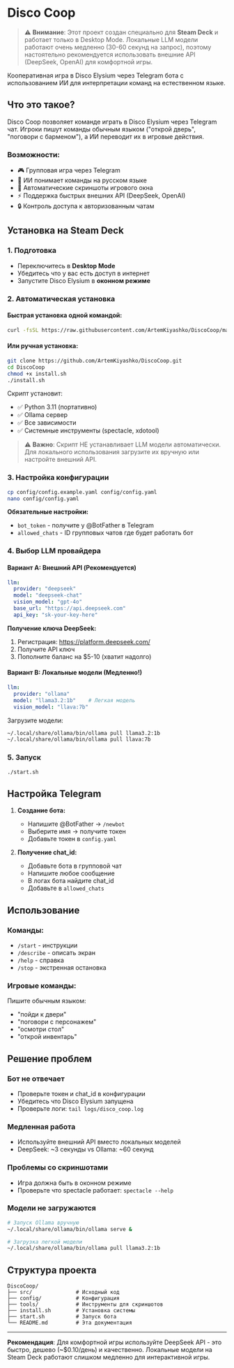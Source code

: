 # Disco Coop

> ⚠️ **Внимание**: Этот проект создан специально для **Steam Deck** и работает только в Desktop Mode. Локальные LLM модели работают очень медленно (30-60 секунд на запрос), поэтому настоятельно рекомендуется использовать внешние API (DeepSeek, OpenAI) для комфортной игры.

Кооперативная игра в Disco Elysium через Telegram бота с использованием ИИ для интерпретации команд на естественном языке.

## Что это такое?

Disco Coop позволяет команде играть в Disco Elysium через Telegram чат. Игроки пишут команды обычным языком ("открой дверь", "поговори с барменом"), а ИИ переводит их в игровые действия.

### Возможности:
- 🎮 Групповая игра через Telegram
- 🤖 ИИ понимает команды на русском языке  
- 📸 Автоматические скриншоты игрового окна
- ⚡ Поддержка быстрых внешних API (DeepSeek, OpenAI)
- 🔒 Контроль доступа к авторизованным чатам

## Установка на Steam Deck

### 1. Подготовка
- Переключитесь в **Desktop Mode**
- Убедитесь что у вас есть доступ в интернет
- Запустите Disco Elysium в **оконном режиме**

### 2. Автоматическая установка

#### Быстрая установка одной командой:
```bash
curl -fsSL https://raw.githubusercontent.com/ArtemKiyashko/DiscoCoop/main/install.sh | bash
```

#### Или ручная установка:
```bash
git clone https://github.com/ArtemKiyashko/DiscoCoop.git
cd DiscoCoop
chmod +x install.sh
./install.sh
```

Скрипт установит:
- ✅ Python 3.11 (портативно)
- ✅ Ollama сервер
- ✅ Все зависимости
- ✅ Системные инструменты (spectacle, xdotool)

> ⚠️ **Важно**: Скрипт НЕ устанавливает LLM модели автоматически. Для локального использования загрузите их вручную или настройте внешний API.

### 3. Настройка конфигурации

```bash
cp config/config.example.yaml config/config.yaml
nano config/config.yaml
```

**Обязательные настройки:**
- `bot_token` - получите у @BotFather в Telegram
- `allowed_chats` - ID групповых чатов где будет работать бот

### 4. Выбор LLM провайдера

#### Вариант A: Внешний API (Рекомендуется)
```yaml
llm:
  provider: "deepseek"
  model: "deepseek-chat"
  vision_model: "gpt-4o"
  base_url: "https://api.deepseek.com"
  api_key: "sk-your-key-here"
```

**Получение ключа DeepSeek:**
1. Регистрация: https://platform.deepseek.com/
2. Получите API ключ
3. Пополните баланс на $5-10 (хватит надолго)

#### Вариант B: Локальные модели (Медленно!)
```yaml
llm:
  provider: "ollama"
  model: "llama3.2:1b"    # Легкая модель
  vision_model: "llava:7b"
```

Загрузите модели:
```bash
~/.local/share/ollama/bin/ollama pull llama3.2:1b
~/.local/share/ollama/bin/ollama pull llava:7b
```

### 5. Запуск

```bash
./start.sh
```

## Настройка Telegram

1. **Создание бота:**
   - Напишите @BotFather → `/newbot`
   - Выберите имя → получите токен
   - Добавьте токен в `config.yaml`

2. **Получение chat_id:**
   - Добавьте бота в групповой чат
   - Напишите любое сообщение
   - В логах бота найдите chat_id
   - Добавьте в `allowed_chats`

## Использование

### Команды:
- `/start` - инструкции
- `/describe` - описать экран
- `/help` - справка
- `/stop` - экстренная остановка

### Игровые команды:
Пишите обычным языком:
- "пойди к двери"
- "поговори с персонажем"
- "осмотри стол"
- "открой инвентарь"

## Решение проблем

### Бот не отвечает
- Проверьте токен и chat_id в конфигурации
- Убедитесь что Disco Elysium запущена
- Проверьте логи: `tail logs/disco_coop.log`

### Медленная работа
- Используйте внешний API вместо локальных моделей
- DeepSeek: ~3 секунды vs Ollama: ~60 секунд

### Проблемы со скриншотами
- Игра должна быть в оконном режиме
- Проверьте что spectacle работает: `spectacle --help`

### Модели не загружаются
```bash
# Запуск Ollama вручную
~/.local/share/ollama/bin/ollama serve &

# Загрузка легкой модели
~/.local/share/ollama/bin/ollama pull llama3.2:1b
```

## Структура проекта

```
DiscoCoop/
├── src/              # Исходный код
├── config/           # Конфигурация
├── tools/            # Инструменты для скриншотов
├── install.sh        # Установка системы
├── start.sh          # Запуск бота
└── README.md         # Эта документация
```

---

**Рекомендация**: Для комфортной игры используйте DeepSeek API - это быстро, дешево (~$0.10/день) и качественно. Локальные модели на Steam Deck работают слишком медленно для интерактивной игры.